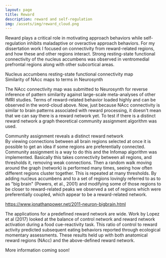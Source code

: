 ```yaml
---
layout: page
title: Reward
description: reward and self-regulation
img: /assets/img/reward_cloud.png
---
```


Reward plays a critical role in motivating approach behaviors while self-regulation inhibits maladaptive or overactive approach behaviors. For my dissertation work I focused on connectivity from reward-related regions, and how these and other regions interact. Strong resting-state functional connectivity of the nucleus accumbens was observed in ventromedial prefrontal regions along with other subcortical areas.
<div class="img_row">
    <img class="col three left" src="{{ site.baseurl }}/assets/img/NAcc_conn.png" alt="" title="NAcc_conn"/>
</div>
<div class="col three caption">
    Nucleus accumbens resting-state functional connectivity map
</div>
<div class="img_row">
    <img class="col three left" src="{{ site.baseurl }}/assets/img/reward_cloud.png" alt="" title="NAcc_conn"/>
</div>
<div class="col three caption">
    Similarity of NAcc maps to terms in Neurosynth
</div>

 The NAcc connectivity map was submitted to Neurosynth for reverse inference of pattern similarity against large-scale meta-analyses of other fMRI studies. Terms of reward-related behavior loaded highly and can be observed in the word-cloud above. Now, just because NAcc connectivity is similar to brain patterns associated with reward processing, it doesn't mean that we can say there is a reward network yet. To test if there is a distinct reward network a graph theoretical community assignment algorithm was used.
 <div class="img_row">
     <img class="col three left" src="{{ site.baseurl }}/assets/img/reward_graph.png" alt="" title="Community Assignments"/>
 </div>
 <div class="col three caption">
     Community assignment reveals a distinct reward network
 </div>
By viewing connections between all brain regions selected at once it is possible to get an idea if some regions are preferentially connected. Community assignment is a way to do this and the Infomap algorithm was implemented. Basically this takes connectivity between all regions, and thresholds it, removing weak connections. Then a random walk moving around the graph (network) is performed many times, seeing how often different regions cluster together. This is repeated at many thresholds. By adding nucleus accumbens and to a set of regions lovingly referred to as to as "big brain" (Powers, et al., 2001) and modifying some of those regions to be closer to reward-related peaks we observed a set of regions which were preferentially coupled, which appear to be a reward-related network.

https://www.jonathanpower.net/2011-neuron-bigbrain.html

The applications for a predefined reward network are wide. Work by Lopez et al (2017) looked at the balance of control network and reward network activation during a food cue-reactivity task. This ratio of control to reward activity predicted subsequent eating behaviors reported through ecological momentary assessments. These results held up with both anatomical reward regions (NAcc) and the above-defined reward network.

More information coming soon!
